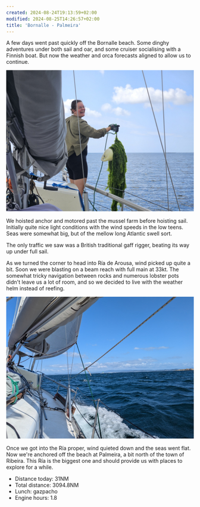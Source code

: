 ```yaml
---
created: 2024-08-24T19:13:59+02:00
modified: 2024-08-25T14:26:57+02:00
title: 'Bornalle - Palmeira'
---
```


A few days went past quickly off the Bornalle beach. Some dinghy adventures under both sail and oar, and some cruiser socialising with a Finnish boat. But now the weather and orca forecasts aligned to allow us to continue.

![Image](../2024/19c137943048980fb6cfef63a4ac8e17.jpg) 

We hoisted anchor and motored past the mussel farm before hoisting sail. Initially quite nice light conditions with the wind speeds in the low teens.
Seas were somewhat big, but of the mellow long Atlantic swell sort.

The only traffic we saw was a British traditional gaff rigger, beating its way up under full sail.

As we turned the corner to head into Ría de Arousa, wind picked up quite a bit. Soon we were blasting on a beam reach with full main at 33kt. The somewhat tricky navigation between rocks and numerous lobster pots didn't leave us a lot of room, and so we decided to live with the weather helm instead of reefing.

![Image](../2024/417d36fef58da44947ccc612cbc14c4c.jpg) 

Once we got into the Ría proper, wind quieted down and the seas went flat. Now we're anchored off the beach at Palmeira, a bit north of the town of Ribeira. This Ría is the biggest one  and should provide us with places to explore for a while.

* Distance today: 31NM
* Total distance: 3094.8NM
* Lunch: gazpacho 
* Engine hours: 1.8
